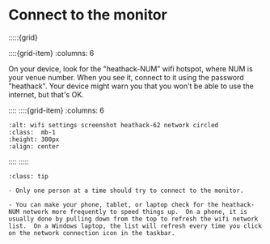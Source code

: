 
# Connect to the monitor

:::::{grid} 

::::{grid-item} 
:columns: 6

On your device, look for the "heathack-NUM" wifi hotspot, where NUM is your venue number. When you see it, connect to it using the password "heathack".  Your device might warn you that you won't be able to use the internet, but that's OK.

::::
::::{grid-item} 
:columns: 6
```{image} /images/monitoring/heathack-num-network.jpg
:alt: wifi settings screenshot heathack-62 network circled
:class:  mb-1
:height: 300px
:align: center
```

::::
:::::
<!-- :TODO: replace picture with Heathack-num. -->

```{admonition} Tips
:class: tip

- Only one person at a time should try to connect to the monitor. 

- You can make your phone, tablet, or laptop check for the heathack-NUM network more frequently to speed things up.  On a phone, it is usually done by pulling down from the top to refresh the wifi network list.  On a Windows laptop, the list will refresh every time you click on the network connection icon in the taskbar.

```